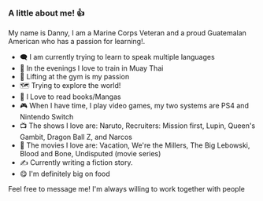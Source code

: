 ### A little about me! 👍
My name is Danny, I am a Marine Corps Veteran and a proud Guatemalan American who has a passion for learning!.

- 🗨️ I am currently trying to learn to speak multiple languages
- 🥊 In the evenings I love to train in Muay Thai
- 💪 Lifting at the gym is my passion
- 🗺️ Trying to explore the world!
- 📖 I Love to read books/Mangas
- 🎮 When I have time, I play video games, my two systems are PS4 and Nintendo Switch
- 📺 The shows I love are: Naruto, Recruiters: Mission first, Lupin, Queen's Gambit, Dragon Ball Z, and Narcos
- 🎥 The movies I love are: Vacation, We're the Millers, The Big Lebowski, Blood and Bone, Undisputed (movie series)
- ✍️ Currently writing a fiction story.
- 😋 I'm definitely big on food

Feel free to message me! I'm always willing to work together with people
